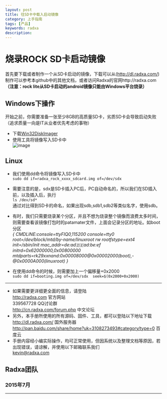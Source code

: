 ```yaml
---
layout: post
title: 往SD卡中载入启动镜像
category: 上手指南
tags: [产品]
keywords: radxa
description: 
---
```


# 烧录ROCK SD卡启动镜像  

首先要下载或者制作一个从SD卡启动的镜像，下载可以从(http://dl.radxa.com/)  
制作可以参考本github中的其他文档，或者访问Radxa的官网http://radxa.com  
**（注意：rock lite从SD卡启动的android镜像只能由Windows平台烧录）**  

## Windows下操作  

开始之前，你需要准备一张至少8GB的高质量SD卡，劣质SD卡会导致启动失败（追求质量一向是IT从业者优先考虑的事物）  

* 下载[Win32DiskImager](http://sourceforge.net/projects/win32diskimager/files/latest/download)  
* 使用工具将镜像写入SD卡中  
![image](http://radxa.com/mw/images/3/38/Win32DiskImager.png)  

## Linux  

* 我们使用dd命令将镜像写入SD卡中  
  `sudo dd if=radxa_rock_xxxx_sdcard.img of=/dev/sdx`  

* 需要注意的是，sdx是SD卡插入PC后，PC自动命名的，所以我们在SD插入前，以及插入后，执行  
  `ls /dev/sd*`  
  通过对比得到SD卡的命名，如果出现sdb,sdb1,sdb2等类似名字，使用sdb。  

* 有时，我们只需要烧录某个分区，并且不想为烧录整个镜像而浪费太多时间，则需要查看该镜像打包时的patamater文件，上面会记录分区的地址。如boot分区   
*{
	CMDLINE:console=ttyFIQ0,115200 console=tty0 root=/dev/block/mtd/by-name/linuxroot rw 	rootfstype=ext4 init=/sbin/init mac_addr=de:ad:de:ad:be:ef initrd=0x62000000,0x00800000 	mtdparts=rk29xxnand:0x00008000@0x00002000(boot),-@0x0000A000(linuxroot)
}*

* 在使用dd命令的时候，则需要加上一个偏移量+0x2000  
  `sudo dd if=booting.img of=/dev/sdx  seek=$(0x2000+0x2000)`  





--------------------------------------------------------------------
* 如果需要更详细更全面的信息，请登陆  
	http://radxa.com  						官方网站  
	339567728         						QQ讨论群  
	http://cn.radxa.com/forum.php					中文论坛  
* 另外，本手册所使用的所有源码、固件、工具，都可以登陆以下地址下载  
	http://dl.radxa.com/                             	      国外服务器  
	http://pan.baidu.com/share/home?uk=3108273493#category/type=0    百度云  
* 手册内容经小编实际操作，均可正常使用，但因系统以及整理文档等原因，若出现错误，请谅解，并使用以下邮箱联系我们  
	kevin@radxa.com  

## Radxa团队  

### 2015年7月  
--------------------------------------------------------------------
